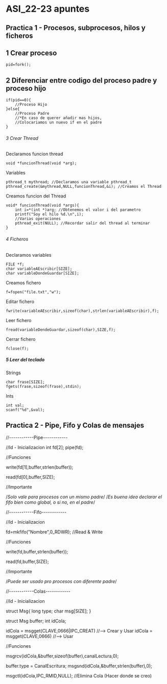 # ASI_22-23 apuntes

## Practica 1 - Procesos, subprocesos, hilos y ficheros

## 1 Crear proceso

```
pid=fork();
```

## 2 Diferenciar entre codigo del proceso padre y proceso hijo

```
if(pid==0){
	//Proceso Hijo
}else{
	//Proceso Padre
	//*En caso de querer añadir mas hijos,
	//Colocariamos un nuevo if en el padre
}
```

###### 3 Crear Thread


Declaramos funcion thread

```
void *funcionThread(void *arg);
```

Variables
```
pthread_t mythread; //Declaramos una variable pthread_t
pthread_create(&mythread,NULL,funcionThread,&i); //Creamos el Thread
```

Creamos funcion del Thread

```
void* funcionThread(void *args){
	int i=*(int *)arg; //Obtenemos el valor i del parametro
	printf("Soy el hilo %d.\n",i);
	//Varias operaciones
	pthread_exit(NULL); //Recordar salir del thread al terminar
}
```

###### 4 Ficheros

Declaramos variables
```
FILE *f;
char variableAEscribir[SIZE];
char variableDondeGuardar[SIZE];
```

Creamos fichero

```
f=fopen("file.txt","w");
```

Editar fichero
```
fwrite(variableAEscribir,sizeof(char),strlen(variableAEscribir),f);
```

Leer fichero
```
fread(variableDendeGuardar,sizeof(char),SIZE,f);
```

Cerrar fichero
```
fclose(f);
```

##### 5 Leer del teclado

Strings
```
char frase[SIZE];
fgets(frase,sizeof(frase),stdin);
```

Ints
```
int val;
scanf("%d",&val);
```

## Practica 2 - Pipe, Fifo y Colas de mensajes

//------------Pipe------------

//Id - Inicializacion
int fd[2];
pipe(fd);

//Funciones

write(fd[1],buffer,strlen(buffer));

read(fd[0],buffer,SIZE);

//Importante

/*Solo vale para procesos con un mismo padre*/
/*Es buena idea declarar el fifo bien como global, o si no, en el padre*/

//------------Fifo------------

//Id - Inicializacion

fd=mkfifo("Nombre",0_RDWR); //Read & Write

//Funciones

write(fd,buffer,strlen(buffer));

read(fd,buffer,SIZE);

//Importante

/*Puede ser usado pro procesos con diferente padre*/

//------------Colas------------

//Id - Inicializacion

struct Msg{
	long type;
	char msg[SIZE];
	}
	
struct Msg buffer;
int idCola;


idCola = msgget(CLAVE,0666|IPC_CREAT) //--> Crear y Usar
idCola = msgget(CLAVE,0666) //--> Usar

//Funciones

msgrcv(idCola,&buffer,sizeof(buffer),canalLectura,0);

buffer.type = CanalEscritura;
msgsnd(idCola,&buffer,strlen(buffer),0);

msgctl(idCola,IPC_RMID,NULL); //Elimina Cola (Hacer donde se creo)

